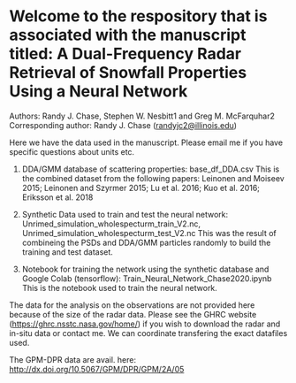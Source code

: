 # Welcome to the respository that is associated with the manuscript titled: A Dual-Frequency Radar Retrieval of Snowfall Properties Using a Neural Network 

Authors: Randy J. Chase, Stephen W. Nesbitt1 and Greg M. McFarquhar2
Corresponding author: Randy J. Chase (randyjc2@illinois.edu) 

Here we have the data used in the manuscript. Please email me if you have specific questions about units etc. 

1) DDA/GMM database of scattering properties: base_df_DDA.csv 
  This is the combined dataset from the following papers: Leinonen and Moiseev 2015; Leinonen and Szyrmer 2015; Lu et al. 2016; Kuo et al. 2016; Eriksson et al. 2018
  
2) Synthetic Data used to train and test the neural network: Unrimed_simulation_wholespecturm_train_V2.nc, Unrimed_simulation_wholespecturm_test_V2.nc
  This was the result of combineing the PSDs and DDA/GMM particles randomly to build the training and test dataset. 

3) Notebook for training the network using the synthetic database and Google Colab (tensorflow): Train_Neural_Network_Chase2020.ipynb
  This is the notebook used to train the neural network. 


The data for the analysis on the observations are not provided here because of the size of the radar data. Please see the GHRC website (https://ghrc.nsstc.nasa.gov/home/) if you wish to download the radar and in-situ data or contact me. We can coordinate transfering the exact datafiles used. 

The GPM-DPR data are avail. here: http://dx.doi.org/10.5067/GPM/DPR/GPM/2A/05
